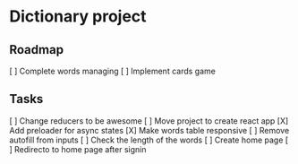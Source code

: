 # Dictionary project

## Roadmap
[ ] Complete words managing
[ ] Implement cards game

## Tasks
[ ] Change reducers to be awesome
[ ] Move project to create react app
[X] Add preloader for async states
[X] Make words table responsive
[ ] Remove autofill from inputs
[ ] Check the length of the words
[ ] Create home page
[ ] Redirecto to home page after signin